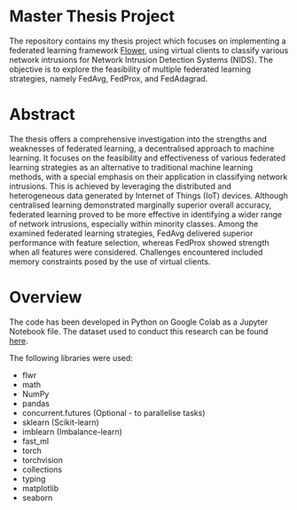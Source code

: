 ﻿# Master Thesis Project
The repository contains my thesis project which focuses on implementing a federated learning framework [Flower](https://flower.dev/), using virtual clients to classify various network intrusions for Network Intrusion Detection Systems (NIDS). The objective is to explore the feasibility of multiple federated learning strategies, namely FedAvg, FedProx, and FedAdagrad.

# Abstract
The thesis offers a comprehensive investigation into the strengths and weaknesses of federated learning, a decentralised approach to machine learning. It focuses on the feasibility and effectiveness of various federated learning
strategies as an alternative to traditional machine learning methods, with a special emphasis on their application in classifying network intrusions. This is achieved by leveraging the distributed and heterogeneous data generated
by Internet of Things (IoT) devices. Although centralised learning demonstrated marginally superior overall accuracy, federated learning proved to be more effective in identifying a wider range of network intrusions, especially
within minority classes. Among the examined federated learning strategies, FedAvg delivered superior performance with feature selection, whereas FedProx showed strength when all features were considered. Challenges encountered included memory constraints posed by the use of virtual clients.

# Overview
The code has been developed in Python on Google Colab as a Jupyter Notebook file. The dataset used to conduct this research can be found [here](https://www.kaggle.com/datasets/ymirsky/network-attack-dataset-kitsune).

The following libraries were used:
 * flwr
 * math
 * NumPy
 * pandas
 * concurrent.futures (Optional - to parallelise tasks)
 * sklearn (Scikit-learn)
 * imblearn (Imbalance-learn)
 * fast_ml
 * torch
 * torchvision
 * collections
 * typing
 * matplotlib
 * seaborn
